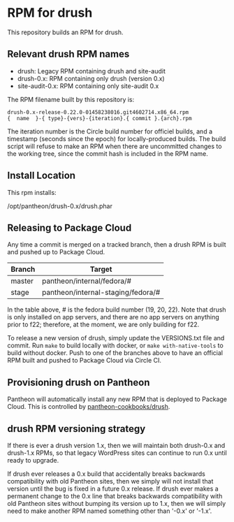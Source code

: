 # RPM for drush

This repository builds an RPM for drush.

## Relevant drush RPM names

- drush: Legacy RPM containing drush and site-audit
- drush-0.x: RPM containing only drush (version 0.x)
- site-audit-0.x: RPM containing only site-audit 0.x

The RPM filename built by this repository is:
```
drush-0.x-release-0.22.0-01458238016.git4602714.x86_64.rpm
{  name  }-{ type}-{vers}-{iteration}.{ commit }.{arch}.rpm
```
The iteration number is the Circle build number for officiel builds, and a timestamp (seconds since the epoch) for locally-produced builds. The build script will refuse to make an RPM when there are uncommitted changes to the working tree, since the commit hash is included in the RPM name.

## Install Location

This rpm installs:

/opt/pantheon/drush-0.x/drush.phar

## Releasing to Package Cloud

Any time a commit is merged on a tracked branch, then a drush RPM is built and pushed up to Package Cloud.

Branch       | Target
------------ | ---------------
master       | pantheon/internal/fedora/#
stage        | pantheon/internal-staging/fedora/#

In the table above, # is the fedora build number (19, 20, 22). Note that drush is only installed on app servers, and there are no app servers on anything prior to f22; therefore, at the moment, we are only building for f22.

To release a new version of drush, simply update the VERSIONS.txt file and commit. Run `make` to build locally with docker, or `make with-native-tools` to build without docker. Push to one of the branches above to have an official RPM built and pushed to Package Cloud via Circle CI.

## Provisioning drush on Pantheon

Pantheon will automatically install any new RPM that is deployed to Package Cloud. This is controlled by [pantheon-cookbooks/drush](https://github.com/pantheon-cookbooks/drush/blob/master/recipes/default.rb).

## drush RPM versioning strategy

If there is ever a drush version 1.x, then we will maintain both drush-0.x and drush-1.x RPMs, so that legacy WordPress sites can continue to run 0.x until ready to upgrade.

If drush ever releases a 0.x build that accidentally breaks backwards compatibility with old Pantheon sites, then we simply will not install that version until the bug is fixed in a future 0.x release.  If drush ever makes a permanent change to the 0.x line that breaks backwards compatibility with old Pantheon sites without bumping its version up to 1.x, then we will simply need to make another RPM named something other than '-0.x' or '-1.x'.


